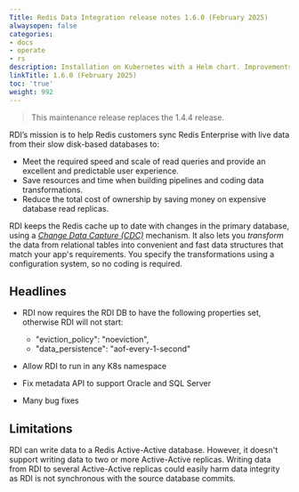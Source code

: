 ```yaml
---
Title: Redis Data Integration release notes 1.6.0 (February 2025)
alwaysopen: false
categories:
- docs
- operate
- rs
description: Installation on Kubernetes with a Helm chart. Improvements for installation on VMs.
linkTitle: 1.6.0 (February 2025)
toc: 'true'
weight: 992
---
```


> This maintenance release replaces the 1.4.4 release.

RDI’s mission is to help Redis customers sync Redis Enterprise with live data from their slow disk-based databases to:

- Meet the required speed and scale of read queries and provide an excellent and predictable user experience.
- Save resources and time when building pipelines and coding data transformations.
- Reduce the total cost of ownership by saving money on expensive database read replicas.

RDI keeps the Redis cache up to date with changes in the primary database, using a [_Change Data Capture (CDC)_](https://en.wikipedia.org/wiki/Change_data_capture) mechanism.
It also lets you _transform_ the data from relational tables into convenient and fast data structures that match your app's requirements. You specify the transformations using a configuration system, so no coding is required.

## Headlines

- RDI now requires the RDI DB to have the following properties set, otherwise
  RDI will not start:
  - "eviction_policy": "noeviction",
  - "data_persistence": "aof-every-1-second"

- Allow RDI to run in any K8s namespace

- Fix metadata API to support Oracle and SQL Server

- Many bug fixes

## Limitations

RDI can write data to a Redis Active-Active database. However, it doesn't support writing data to two or more Active-Active replicas. Writing data from RDI to several Active-Active replicas could easily harm data integrity as RDI is not synchronous with the source database commits.
